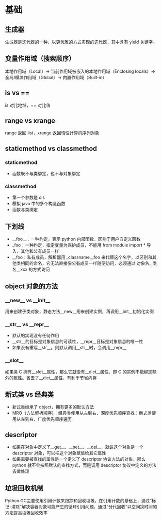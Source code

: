 # 基础
## 生成器
生成器是迭代器的一种，以更优雅的方式实现的迭代器，其中含有 yield 关键字。

## 变量作用域（搜索顺序）
本地作用域（Local）→ 当前作用域被嵌入的本地作用域（Enclosing locals）→ 全局/模块作用域（Global）→ 内置作用域（Built-in）

## is vs ==
is 对比地址，== 对比值

## range vs xrange
range 返回 list，xrange 返回惰性计算的序列对象

## staticmethod vs classmethod
### staticmethod
- 函数既不与类绑定，也不与对象绑定

### classmethod
- 第一个参数是 cls
- 模拟 java 中的多个构造函数
- 函数与类绑定

## 下划线
- \_\_foo\_\_：一种约定，表示 python 内部函数，区别于用户自定义函数
- \_foo：一种约定，指定变量为保护成员，不能用 from module import \* 导入，其他和公有成员一样
- \_\_foo：私有成员，解析器用 \_classname\_\_foo 来代替这个名字，以区别和其他类相同的命名，它无法直接像公有成员一样随便访问，必须通过 对象名.\_类名\_\_xxx 的方式访问

## object 对象的方法
### \_\_new\_\_ vs \_\_init\_\_
用来创建子类对象，静态方法\_\_new\_\_用来创建实例，再调用\_\_init\_\_初始化实例

### \_\_str\_\_ vs \_\_repr\_\_
- 默认的实现没有任何作用
- \_\_str\_\_的目标是对象信息的可读性，\_\_repr\_\_目标是对象信息的唯一性
- 如果没有重写\_\_str\_\_，则默认调用\_\_str\_\_时，会调用\_\_repr\_\_

### \_\_slot\_\_
如果类 C 拥有\_\_slot\_\_属性，那么它就没有\_\_dict\_\_属性，即 C 的实例不能绑定额外的属性。省去了\_\_dict\_\_属性，有利于节省内存

## 新式类 vs 经典类
- 新式类继承了 object，拥有更多的默认方法
- MRO（方法解析顺序）：经典类使用从左到右、深度优先顺序查找；新式类使用从左到右、广度优先顺序遍历

## descriptor
- 如果在对象中定义了\_\_get\_\_、\_\_set\_\_、\_\_del\_\_，就说这个对象是一个 descriptor 对象，可以把这个对象赋值给其它属性
- 如果需要被查找的属性是一个定义了 descriptor 协议方法的对象，那么 python 就不会按照默认的查找方式，而是调用 descriptor 协议中定义的方法去做处理

## 垃圾回收机制
Python GC主要使用引用计数来跟踪和回收垃圾。在引用计数的基础上，通过“标记-清除”解决容器对象可能产生的循环引用问题，通过“分代回收”以空间换时间的方法提高垃圾回收效率